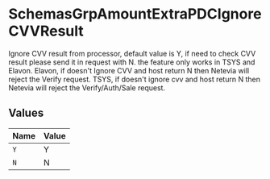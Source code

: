 # SchemasGrpAmountExtraPDCIgnoreCVVResult

Ignore CVV result from processor, default value is Y, if need to check CVV result please send it in request with N. the feature only works in TSYS and Elavon. Elavon, if doesn't Ignore CVV and host return N then Netevia will reject the Verify request. TSYS, if doesn't ignore cvv and host return N then Netevia will reject the Verify/Auth/Sale request.


## Values

| Name  | Value |
| ----- | ----- |
| `Y`   | Y     |
| `N`   | N     |